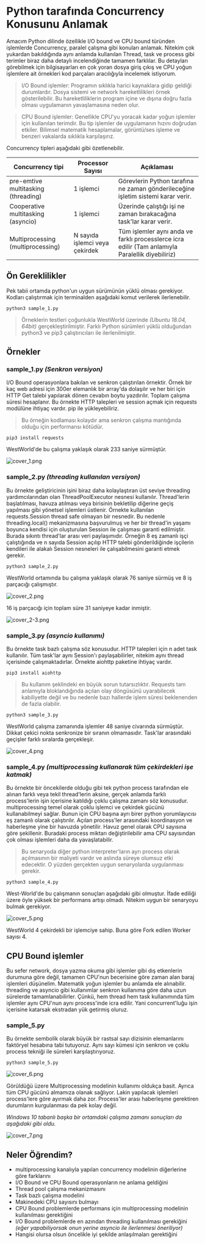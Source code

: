 # Python tarafında Concurrency Konusunu Anlamak

Amacım Python dilinde özellikle I/O bound ve CPU bound türünden işlemlerde Concurrency, paralel çalışma gibi konuları anlamak. Nitekim çok yukardan bakıldığında aynı anlamda kullanılan Thread, task ve process gibi terimler biraz daha detaylı incelendiğinde tamamen farklılar. Bu detayları görebilmek için bilgisayarları en çok yoran dosya giriş çıkış ve CPU yoğun işlemlere ait örnekleri kod parçaları aracılığıyla incelemek istiyorum.

>I/O Bound işlemler: Programın sıklıkla harici kaynaklara gidip geldiği durumlardır. Dosya sistemi ve network hareketlilikleri örnek gösterilebilir. Bu hareketliliklerin program içine ve dışına doğru fazla olması uygulamanın yavaşlamasına neden olur.

>CPU Bound işlemler: Genellikle CPU'yu yoracak kadar yoğun işlemler için kullanılan terimdir. Bu tip işlemler de uygulamanın hızını doğrudan etkiler. Bilimsel matematik hesaplamalar, görüntü/ses işleme ve benzeri vakalarda sıklıkla karşılaşırız.

Concurrency tipleri aşağıdaki gibi özetlenebilir.

| Concurrency tipi                     | Processor Sayısı               | Açıklaması                                                                                       |
|--------------------------------------|--------------------------------|--------------------------------------------------------------------------------------------------|
| pre-emtive multitasking  (threading) | 1 işlemci                      | Görevlerin Python tarafına ne zaman gönderileceğine işletim sistemi karar verir.                 |
| Cooperative multitasking  (asyncio)  | 1 işlemci                      | Üzerinde çalıştığı işi ne zaman bırakacağına task'lar karar verir.                               |
| Multiprocessing  (multiprocessing)   | N sayıda işlemci veya çekirdek | Tüm işlemler aynı anda ve farklı processlerce icra edilir (Tam anlamıyla Paralellik diyebiliriz) |

## Ön Gereklilikler

Pek tabii ortamda python'un uygun sürümünün yüklü olması gerekiyor. Kodları çalıştırmak için terminalden aşağıdaki komut verilerek ilerlenebilir.

```
python3 sample_1.py
```

>Örneklerin testleri çoğunlukla WestWorld üzerinde _(Ubuntu 18.04, 64bit)_ gerçekleştirilmiştir. Farklı Python sürümleri yüklü olduğundan python3 ve pip3 çalıştırıcıları ile ilerlenilmiştir.

## Örnekler

### sample_1.py _(Senkron versiyon)_

I/O Bound operasyonlara bakılan ve senkron çalıştırılan örnektir. Örnek bir kaç web adresi için 300er elemanlık bir array'da dolaşılır ve her biri için HTTP Get talebi yapılarak dönen cevabın boytu yazdırılır. Toplam çalışma süresi hesaplanır. Bu örnekte HTTP talepleri ve session açmak için requests modülüne ihtiyaç vardır. pip ile yükleyebiliriz.

>Bu örneğin kodlaması kolaydır ama senkron çalışma mantığında olduğu için performansı kötüdür.

```
pip3 install requests
```

WestWorld'de bu çalışma yaklaşık olarak 233 saniye sürmüştür.

![cover_1.png](cover_1.png)

### sample_2.py _(threading kullanılan versiyon)_

Bu örnekte geliştiricinin işini biraz daha kolaylaştıran üst seviye threading yardımcılarından olan ThreadPoolExecutor nesnesi kullanılır. Thread'lerin başlatılması, havuza atılması veya birisinin bekletilip diğerine geçiş yapılması gibi yönetsel işlemleri üstlenir. Örnekte kullanılan requests.Session thread safe olmayan bir nesnedir. Bu nedenle threading.local() mekanizmasına başvurulmuş ve her bir thread'in yaşamı boyunca kendisi için oluşturulan Session ile çalışması garanti edilmiştir. Burada sıkıntı thread'lar arası veri paylaşımıdır. Örneğin 8 eş zamanlı işçi çalıştığında ve n sayıda Session açılıp HTTP talebi gönderildiğinde işçilerin kendileri ile alakalı Session nesneleri ile çalışabilmesini garanti etmek gerekir.

```
python3 sample_2.py
```

WestWorld ortamında bu çalışma yaklaşık olarak 76 saniye sürmüş ve 8 iş parçacığı çalışmıştır.

![cover_2.png](cover_2.png)

16 iş parçacığı için toplam süre 31 saniyeye kadar inmiştir.

![cover_2-3.png](cover_3.png)

### sample_3.py _(asyncio kullanımı)_

Bu örnekte task bazlı çalışma söz konusudur. HTTP talepleri için n adet task kullanılır. Tüm task'lar aynı Session'ı paylaşabilirler, nitekim aynı thread içerisinde çalışmaktadırlar. Örnekte aiohttp paketine ihtiyaç vardır.

```
pip3 install aiohttp
```

>Bu kullanım şeklindeki en büyük sorun tutarsızlıktır. Requests tam anlamıyla bloklandığında açılan olay döngüsünü uyarabilecek kabiliyette değil ve bu nedenle bazı hallerde işlem süresi beklenenden de fazla olabilir.

```
python3 sample_3.py
```

WestWorld çalışma zamanında işlemler 48 saniye civarında sürmüştür. Dikkat çekici nokta senkronize bir sıranın olmamasıdır. Task'lar arasındaki geçişler farklı sıralarda gerçekleşir.

![cover_4.png](cover_4.png)

### sample_4.py _(multiprocessing kullanarak tüm çekirdekleri işe katmak)_

Bu örnekte bir öncekilerde olduğu gibi tek python process tarafından ele alınan farklı veya tekil thread'lerin aksine, gerçek anlamda farklı process'lerin işin içerisine katıldığı çoklu çalışma zamanı söz konusudur. multiprocessing temel olarak çoklu işlemci ve çekirdek gücünü kullanabilmeyi sağlar. Bunun için CPU başına ayrı birer python yorumlayıcısı eş zamanlı olarak çalıştırılır. Açılan process'ler arasındaki koordinasyon ve haberleşme yine bir havuzda yönetilir. Havuz genel olarak CPU sayısına göre şekillenir. Buradaki process miktarı değiştirilebilir ama CPU sayısından çok olması işlemleri daha da yavaşlatabilir.

>Bu senaryoda diğer python interpreter'ların ayrı process olarak açılmasının bir maliyeti vardır ve aslında süreye olumsuz etki edecektir. O yüzden gerçekten uygun senaryolarda uygulanması gerekir.

```
python3 sample_4.py
```

West-World'de bu çalışmanın sonuçları aşağıdaki gibi olmuştur. İfade ediliği üzere öyle yüksek bir performans artışı olmadı. Nitekim uygun bir senaryoyu bulmak gerekiyor. 

![cover_5.png](cover_5.png)

WestWorld 4 çekirdekli bir işlemciye sahip. Buna göre Fork edilen Worker sayısı 4.

## CPU Bound işlemler

Bu sefer network, dosya yazma okuma gibi işlemler gibi dış etkenlerin durumuna göre değil, tamamen CPU'nun becerisine göre zaman alan baraj işlemleri düşünelim. Matematik yoğun işlemler bu anlamda ele alınabilir. threading ve asyncio gibi kullanımlar senkron kullanıma göre daha uzun sürelerde tamamlanabilirler. Çünkü, hem thread hem task kullanımında tüm işlemler aynı CPU'nun aynı process'inde icra edilir. Yani concurrent'luğu işin içerisine katarsak ekstradan yük getirmiş oluruz.

### sample_5.py

Bu örnekte sembolik olarak büyük bir rastsal sayı dizisinin elemanlarını faktöryel hesabına tabi tutuyoruz. Aynı sayı kümesi için senkron ve çoklu process tekniği ile süreleri karşılaştırıyoruz.

```
python3 sample_5.py
```

![cover_6.png](cover_6.png)

Görüldüğü üzere Multiprocessing modelinin kullanımı oldukça basit. Ayrıca tüm CPU gücünü almamıza olanak sağlıyor. Lakin yapılacak işlemleri process'lere göre ayırmak daha zor. Process'ler arası haberleşme gerektiren durumların kurgulanması da pek kolay değil.

_Windows 10 tabanlı başka bir ortamdaki çalışma zamanı sonuçları da aşağıdaki gibi oldu._

![cover_7.png](cover_7.png)

## Neler Öğrendim?

- multiprocessing kanalıyla yapılan concurrency modelinin diğerlerine göre farklarını
- I/O Bound ve CPU Bound operasyonların ne anlama geldiğini
- Thread pool çalışma mekanizmasını
- Task bazlı çalışma modelini
- Makinedeki CPU sayısını bulmayı
- CPU Bound problemlerde performans için multiprocessing modelinin kullanılması gerektiğini
- I/O Bound problemlerde en azından threading kullanılması gerekiğini _(eğer yapabiliyorsak onun yerine asyncio ile ilerlenmesi öneriliyor)_
- Hangisi olursa olsun öncelikle iyi şekilde anlaşılmaları gerektiğini